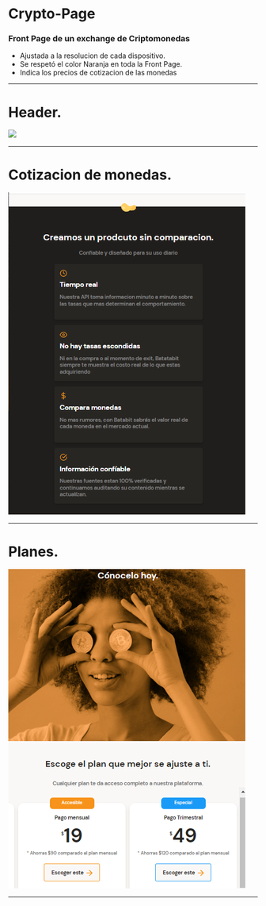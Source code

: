 # Crypto-Page
### Front Page de un exchange de Criptomonedas


* Ajustada a la resolucion de cada dispositivo.
* Se respetó el color Naranja en toda la Front Page.
* Indica los precios de cotizacion de las monedas


-------------

# Header.

![](./crypto.png)

-------------

# Cotizacion de monedas.

![](./others/crypto2.png)

-------------

# Planes.

![](./others/crypto3.png)

-------------


